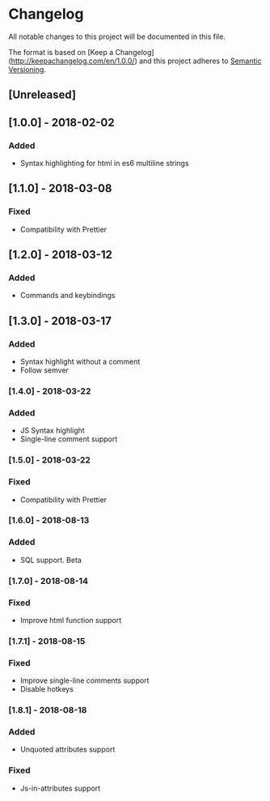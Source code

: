 # Changelog
All notable changes to this project will be documented in this file.

The format is based on [Keep a Changelog] (http://keepachangelog.com/en/1.0.0/) and this project adheres to [Semantic Versioning](http://semver.org/spec/v2.0.0.html).

## [Unreleased]

## [1.0.0] - 2018-02-02
### Added
- Syntax highlighting for html in es6 multiline strings

## [1.1.0] - 2018-03-08
### Fixed
- Compatibility with Prettier

## [1.2.0] - 2018-03-12
### Added
- Commands and keybindings

## [1.3.0] - 2018-03-17
### Added
- Syntax highlight without a comment
- Follow semver

### [1.4.0] - 2018-03-22
### Added
- JS Syntax highlight
- Single-line comment support

### [1.5.0] - 2018-03-22
### Fixed
- Compatibility with Prettier

### [1.6.0] - 2018-08-13
### Added
- SQL support. Beta

### [1.7.0] - 2018-08-14
### Fixed
- Improve html function support

### [1.7.1] - 2018-08-15
### Fixed
- Improve single-line comments support
- Disable hotkeys

### [1.8.1] - 2018-08-18
### Added
- Unquoted attributes support
### Fixed
- Js-in-attributes support